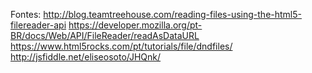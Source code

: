

Fontes:
http://blog.teamtreehouse.com/reading-files-using-the-html5-filereader-api
https://developer.mozilla.org/pt-BR/docs/Web/API/FileReader/readAsDataURL
https://www.html5rocks.com/pt/tutorials/file/dndfiles/
http://jsfiddle.net/eliseosoto/JHQnk/